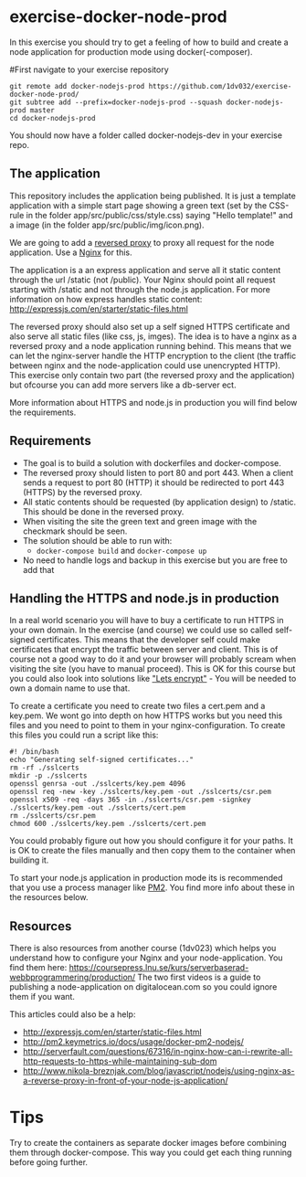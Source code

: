 # exercise-docker-node-prod

In this exercise you should try to get a feeling of how to build and create a node application for production mode using docker(-composer).

#First navigate to your exercise repository
```
git remote add docker-nodejs-prod https://github.com/1dv032/exercise-docker-node-prod/
git subtree add --prefix=docker-nodejs-prod --squash docker-nodejs-prod master
cd docker-nodejs-prod
```
You should now have a folder called docker-nodejs-dev in your exercise repo.

## The application
This repository includes the application being published. It is just a template application with a simple start page showing a green text (set by the CSS-rule in the folder app/src/public/css/style.css) saying "Hello template!" and a image (in the folder app/src/public/img/icon.png).

We are going to add a [reversed proxy](https://en.wikipedia.org/wiki/Reverse_proxy) to proxy all request for the node application. Use a [Nginx](https://www.nginx.com/resources/wiki/) for this.

The application is a an express application and serve all it static content through the url /static (not /public). Your Nginx should point all request starting with /static and not through the node.js application. For more information on how express handles static content: http://expressjs.com/en/starter/static-files.html

The reversed proxy should also set up a self signed HTTPS certificate and also serve all static files (like css, js, imges). The idea is to have a nginx as a reversed proxy and a node application running behind. This means that we can let the nginx-server handle the HTTP encryption to the client (the traffic between nginx and the node-application could use unencrypted HTTP). This exercise only contain two part (the reversed proxy and the application) but ofcourse you can add more servers like a db-server ect.

More information about HTTPS and node.js in production you will find below the requirements.

## Requirements
* The goal is to build a solution with dockerfiles and docker-compose.
* The reversed proxy should listen to port 80 and port 443. When a client sends a request to port 80 (HTTP) it should be redirected to port 443 (HTTPS) by the reversed proxy.
* All static contents should be requested (by application design) to /static. This should be done in the reversed proxy.
* When visiting the site the green text and green image with the checkmark should be seen.
* The solution should be able to run with:
  * `docker-compose build` and `docker-compose up`
* No need to handle logs and backup in this exercise but you are free to add that

## Handling the HTTPS and node.js in production
In a real world scenario you will have to buy a certificate to run HTTPS in your own domain. In the exercise (and course) we could use so called self-signed certificates. This means that the developer self could make certificates that encrypt the traffic between server and client. This is of course not a good way to do it and your browser will probably scream when visiting the site (you have to manual proceed). This is OK for this course but you could also look into solutions like ["Lets encrypt"](https://letsencrypt.org/) - You will be needed to own a domain name to use that.

To create a certificate you need to create two files a cert.pem and a key.pem. We wont go into depth on how HTTPS works but you need this files and you need to point to them in your nginx-configuration. To create this files you could run a script like this:

```
#! /bin/bash
echo "Generating self-signed certificates..."
rm -rf ./sslcerts
mkdir -p ./sslcerts
openssl genrsa -out ./sslcerts/key.pem 4096
openssl req -new -key ./sslcerts/key.pem -out ./sslcerts/csr.pem
openssl x509 -req -days 365 -in ./sslcerts/csr.pem -signkey ./sslcerts/key.pem -out ./sslcerts/cert.pem
rm ./sslcerts/csr.pem
chmod 600 ./sslcerts/key.pem ./sslcerts/cert.pem
```
You could probably figure out how you should configure it for your paths. It is OK to create the files manually and then copy them to the container when building it.

To start your node.js application in production mode its is recommended that you use a process manager like [PM2](http://pm2.keymetrics.io/). You find more info about these in the resources below.

## Resources
There is also resources from another course (1dv023) which helps you understand how to configure your Nginx and your node-application. You find them here: https://coursepress.lnu.se/kurs/serverbaserad-webbprogrammering/production/
The two first videos is a guide to publishing a node-application on digitalocean.com so you could ignore them if you want.

This articles could also be a help:
* http://expressjs.com/en/starter/static-files.html
* http://pm2.keymetrics.io/docs/usage/docker-pm2-nodejs/
* http://serverfault.com/questions/67316/in-nginx-how-can-i-rewrite-all-http-requests-to-https-while-maintaining-sub-dom
* http://www.nikola-breznjak.com/blog/javascript/nodejs/using-nginx-as-a-reverse-proxy-in-front-of-your-node-js-application/


# Tips
Try to create the containers as separate docker images before combining them through docker-compose. This way you could get each thing running before going further.
